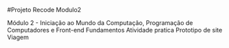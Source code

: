 #Projeto Recode Modulo2

Módulo 2 - Iniciação ao Mundo da Computação, Programação de Computadores e Front-end Fundamentos
Atividade pratica
Prototipo de site Viagem

